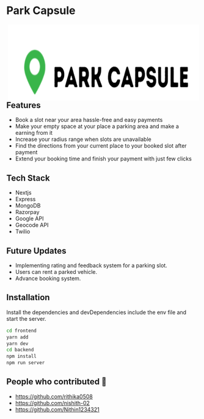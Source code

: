 # Park Capsule

<img align="right" width="500" height="200" title="ParkCapsule" src="https://github.com/nishith-02/Parking_Capsule/blob/main/frontend/public/logo.png"/>

## Features

- Book a slot near your area hassle-free and easy payments
- Make your empty space at your place a parking area and make a earning from it
- Increase your radius range when slots are unavailable
- Find the directions from your current place to your booked slot after payment
- Extend your booking time and finish your payment with just few clicks

## Tech Stack

- Nextjs
- Express
- MongoDB
- Razorpay
- Google API
- Geocode API
- Twilio

## Future Updates

- Implementing rating and feedback system for a parking slot.
- Users can rent a parked vehicle.
- Advance booking system.

## Installation

Install the dependencies and devDependencies include the env file and start the server.

```sh
cd frontend
yarn add
yarn dev
cd backend
npm install
npm run server
```

## People who contributed 🤝

- https://github.com/rithika0508
- https://github.com/nishith-02
- https://github.com/Nithin1234321
